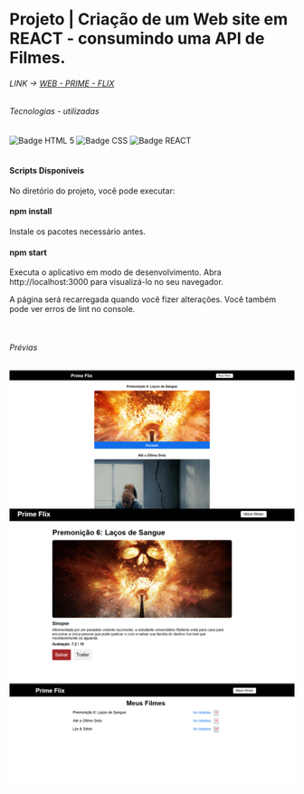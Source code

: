 <h1> Projeto | Criação de um Web site em REACT - consumindo uma API de Filmes. </h1>

<h6>LINK -> <a href="https://web-prime-flix-1gk11abc6-acrisiopbs-projects.vercel.app/"> WEB - PRIME - FLIX  </a> </h6>
<div style="display: inline_block">
    <h6>Tecnologias - utilizadas</h6>
    <img align="center" src="https://img.shields.io/badge/HTML5-E34F26?style=for-the-badge&logo=html5&logoColor=white" alt="Badge HTML 5">
    <img align="center" src="https://img.shields.io/badge/CSS3-1572B6?style=for-the-badge&logo=css3&logoColor=white" alt="Badge CSS">
    <img align="center" src="https://img.shields.io/badge/React_Native-20232A?style=for-the-badge&logo=react&logoColor=61DAFB" alt="Badge REACT">
</div>
</br>
<h4>Scripts Disponíveis</h4>
<p>No diretório do projeto, você pode executar:</p>
<h4>npm install</h4>
<p>Instale os pacotes necessário antes.</p>

<h4>npm start</h4>
<p>Executa o aplicativo em modo de desenvolvimento.
Abra http://localhost:3000 para visualizá-lo no seu navegador.

A página será recarregada quando você fizer alterações.
Você também pode ver erros de lint no console.</p>

</br>

<div style="display: inline_block">
    <h6>Prévias</h6>
    <img align="center" src="https://github.com/acrisiopb/Web-Prime-Flix/blob/main/Dev%20Art/1.png" alt="Prévia">
    <img align="center" src="https://github.com/acrisiopb/Web-Prime-Flix/blob/main/Dev%20Art/2.png" alt="Prévia">
    <img align="center" src="https://github.com/acrisiopb/Web-Prime-Flix/blob/main/Dev%20Art/3.png" alt="Prévia">
</div>



